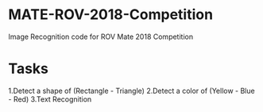 # MATE-ROV-2018-Competition
Image Recognition code for ROV Mate 2018 Competition

# Tasks
1.Detect a shape of (Rectangle - Triangle)
2.Detect a color of (Yellow - Blue - Red)
3.Text Recognition
